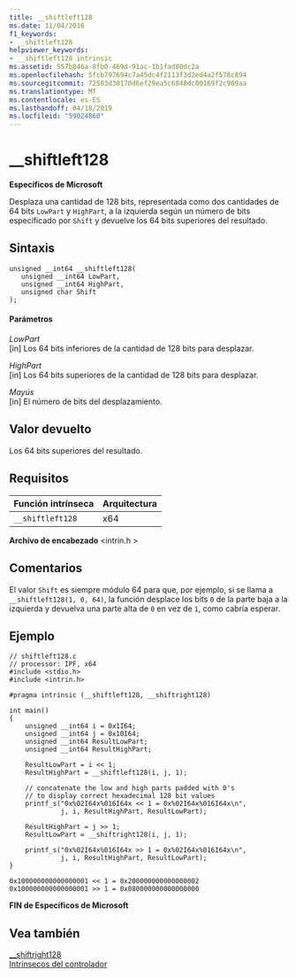 ```yaml
---
title: __shiftleft128
ms.date: 11/04/2016
f1_keywords:
- __shiftleft128
helpviewer_keywords:
- __shiftleft128 intrinsic
ms.assetid: 557b846a-8fb0-469d-91ac-1b1fad80dc2a
ms.openlocfilehash: 5fcb797694c7a45dc4f2113f3d2ed4a2f578c894
ms.sourcegitcommit: 72583d30170d6ef29ea5c6848dc00169f2c909aa
ms.translationtype: MT
ms.contentlocale: es-ES
ms.lasthandoff: 04/18/2019
ms.locfileid: "59024860"
---
```

# <a name="shiftleft128"></a>__shiftleft128

**Específicos de Microsoft**

Desplaza una cantidad de 128 bits, representada como dos cantidades de 64 bits `LowPart` y `HighPart`, a la izquierda según un número de bits especificado por `Shift` y devuelve los 64 bits superiores del resultado.

## <a name="syntax"></a>Sintaxis

```
unsigned __int64 __shiftleft128(
   unsigned __int64 LowPart,
   unsigned __int64 HighPart,
   unsigned char Shift
);
```

#### <a name="parameters"></a>Parámetros

*LowPart*<br/>
[in] Los 64 bits inferiores de la cantidad de 128 bits para desplazar.

*HighPart*<br/>
[in] Los 64 bits superiores de la cantidad de 128 bits para desplazar.

*Mayús*<br/>
[in] El número de bits del desplazamiento.

## <a name="return-value"></a>Valor devuelto

Los 64 bits superiores del resultado.

## <a name="requirements"></a>Requisitos

|Función intrínseca|Arquitectura|
|---------------|------------------|
|`__shiftleft128`|x64|

**Archivo de encabezado** \<intrin.h >

## <a name="remarks"></a>Comentarios

El valor `Shift` es siempre módulo 64 para que, por ejemplo, si se llama a `__shiftleft128(1, 0, 64)`, la función desplace los bits `0` de la parte baja a la izquierda y devuelva una parte alta de `0` en vez de `1`, como cabría esperar.

## <a name="example"></a>Ejemplo

```
// shiftleft128.c
// processor: IPF, x64
#include <stdio.h>
#include <intrin.h>

#pragma intrinsic (__shiftleft128, __shiftright128)

int main()
{
    unsigned __int64 i = 0x1I64;
    unsigned __int64 j = 0x10I64;
    unsigned __int64 ResultLowPart;
    unsigned __int64 ResultHighPart;

    ResultLowPart = i << 1;
    ResultHighPart = __shiftleft128(i, j, 1);

    // concatenate the low and high parts padded with 0's
    // to display correct hexadecimal 128 bit values
    printf_s("0x%02I64x%016I64x << 1 = 0x%02I64x%016I64x\n",
             j, i, ResultHighPart, ResultLowPart);

    ResultHighPart = j >> 1;
    ResultLowPart = __shiftright128(i, j, 1);

    printf_s("0x%02I64x%016I64x >> 1 = 0x%02I64x%016I64x\n",
             j, i, ResultHighPart, ResultLowPart);
}
```

```Output
0x100000000000000001 << 1 = 0x200000000000000002
0x100000000000000001 >> 1 = 0x080000000000000000
```

**FIN de Específicos de Microsoft**

## <a name="see-also"></a>Vea también

[__shiftright128](../intrinsics/shiftright128.md)<br/>
[Intrínsecos del controlador](../intrinsics/compiler-intrinsics.md)